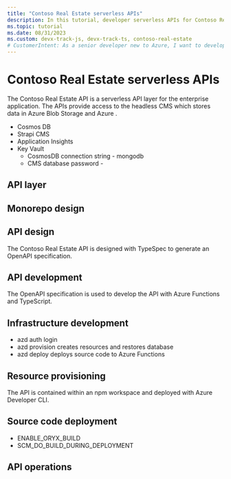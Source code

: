 ```yaml
---
title: "Contoso Real Estate serverless APIs"
description: In this tutorial, developer serverless APIs for Contoso Real Estate using npm workspaces, Azure Functions, OpenAPI and TypeScript.
ms.topic: tutorial
ms.date: 08/31/2023
ms.custom: devx-track-js, devx-track-ts, contoso-real-estate
# CustomerIntent: As a senior developer new to Azure, I want to develop a API layer with modern tools so that I can build scalable and efficient APIs that can handle high traffic loads and integrate with other Azure services seamlessly.
---
```


# Contoso Real Estate serverless APIs 

The Contoso Real Estate API is a serverless API layer for the enterprise application. The APIs provide access to the headless CMS which stores data in Azure Blob Storage and Azure . 

* Cosmos DB
* Strapi CMS
* Application Insights
* Key Vault
    * CosmosDB connection string - mongodb
    * CMS database password - 



## API layer

## Monorepo design


## API design

The Contoso Real Estate API is designed with TypeSpec to generate an OpenAPI specification. 

## API development

The OpenAPI specification is used to develop the API with Azure Functions and TypeScript.

## Infrastructure development

* azd auth login
* azd provision creates resources and restores database
* azd deploy deploys source code to Azure Functions

## Resource provisioning

The API is contained within an npm workspace and deployed with Azure Developer CLI.

## Source code deployment

* ENABLE_ORYX_BUILD
* SCM_DO_BUILD_DURING_DEPLOYMENT

## API operations

